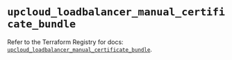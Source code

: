 # `upcloud_loadbalancer_manual_certificate_bundle`

Refer to the Terraform Registry for docs: [`upcloud_loadbalancer_manual_certificate_bundle`](https://registry.terraform.io/providers/upcloudltd/upcloud/5.13.2/docs/resources/loadbalancer_manual_certificate_bundle).
